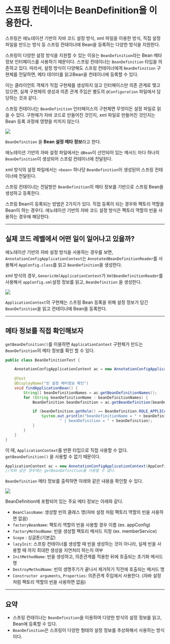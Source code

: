 # 스프링 컨테이너는 BeanDefinition을 이용한다.

스프링은 애노테이션 기반의 자바 코드 설정 방식, xml 파일을 이용한 방식, 직접 설정 파일을 만드는 방식 등 스프링 컨테이너에 Bean을 등록하는 다양한 방식을 지원한다.

스프링이 다양한 설정 방식을 지원할 수 있는 이유는 `BeanDefinition`라는 Bean 메타 정보 인터페이스를 사용하기 때문이다. 스프링 컨테이너는 `BeanDefinition` 타입을 의존하고 있다. 따라서, 설정 방식이 다양해도 스프링 컨테이너에게 `BeanDefinition` 구현체를 전달하면, 메타 데이터를 읽고Bean을 컨테이너에 등록할 수 있다.

이는 클라이언트 객체가 직접 구현체를 생성하지 않고 인터페이스만 의존 관계로 맺고 있으면, 실제 구현체의 생성과 의존 관계 주입은 별도의 `@Configuration` 파일에서 담당하는 것과 같다.

스프링 컨테이너는 `BeanDefinition` 인터페이스의 구현체면 무엇이든 설정 파일로 읽을 수 있다. 구현체가 자바 코드로 만들어진 것인지, xml 파일로 만들어진 것인지는 Bean 등록 과정에 영향을 미치지 않는다.

![](https://images.velog.io/images/woply/post/52b80ed6-866e-4aad-bdb9-68336c5a4def/image.png)

`BeanDefinition` 을 **Bean 설정 메타 정보**라고 한다. 

애노테이션 기반의 자바 설정 파일에서는 `@Bean`이 선언되어 있는 메서드 마다 하나의 `BeanDefinition`이 생성되어 스프링 컨테이너에 전달된다. 

xml 방식의 설정 파일에서는 `<bean>` 하나당 `BeanDefinition`이 생성된어 스프링 컨테이너에 전달된다. 

스프링 컨테이너는 전달받은 `BeanDefinition`의 메타 정보를 기반으로 스프링 Bean을 생성하고 등록한다.

스프링 Bean이 등록되는 방법은 2가지가 있다. 직접 등록이 되는 경우와 팩토리 역할을 Bean이 하는 경우다. 애노테이션 기반의 자바 코드 설정 방식은 팩토리 역할의 빈을 사용하는 경우에 해당한다.

---

## 실제 코드 레벨에서 어떤 일이 일어나고 있을까?

애노테이션 기반의 자바 설정 방식을 사용하는 경우를 보면, `AnnotationConfigApplicationContext`는 `AnnotatedBeanDefinitionReader`를 사용해서 `AppConfig.class`를 읽고 `BeanDefinition`을 생성한다.

xml 방식의 경우, `GenericXmlApplicationContext`가 `XmlBeanDefinitionReader`를 사용해서 `appConfig.xml`설정 정보를 읽고, `BeanDefinition` 을 생성한다. 


  ![](https://images.velog.io/images/woply/post/99cf4c02-fb51-4291-bd3a-56e8f95d4c61/image.png)

`ApplicationContext`의 구현체는 스프링 Bean 등록을 위해 설정 정보가 담긴 `BeanDefinition`을 읽고 컨테이너에 Bean을 등록한다.

---

## 메타 정보를 직접 확인해보자

`getBeanDefinition()`를 이용하면 `ApplicationContext` 구현체가 만드는 `BeanDefinition`의 메타 정보를 확인 할 수 있다.

```java
public class BeanDefinitionTest {

    AnnotationConfigApplicationContext ac = new AnnotationConfigApplicationContext(AppConfig.class);
    
    @Test
    @DisplayName("빈 설정 메타정보 확인")
    void findApplicationBean() {
        String[] beanDefinitionNames = ac.getBeanDefinitionNames();
        for (String beanDefinitionName : beanDefinitionNames) {
            BeanDefinition beanDefinition = ac.getBeanDefinition(beanDefinitionName);

            if (beanDefinition.getRole() == BeanDefinition.ROLE_APPLICATION) {
                System.out.println("beanDefinitionName = " + beanDefinitionName +
                        " | beanDefinition = " + beanDefinition);
            }
        }
    }
}
```

이 때, `ApplicationContext`를 반환 타입으로 직접 사용할 수 없다. `getBeanDefinition()` 을 사용할 수 없기 때문이다.

```java
ApplicationContext ac = new AnnotationConfigApplicationContext(AppConfig.class); 
//위와 같은 경우에는 getBeanDefinition를 사용할 수 없다.
```


`BeanDefinition` 메타 정보를 출력하면 아래와 같은 내용을 확인할 수 있다.


![](https://images.velog.io/images/woply/post/b9e5ba32-0d50-41f5-b9fc-6b2c566c6a72/image.png)


BeanDefinition에 포함되어 있는 주요 메타 정보는 아래와 같다.

- `BeanClassName`: 생성할 빈의 클래스 명(자바 설정 처럼 팩토리 역할의 빈을 사용하면 없음) 
- `factoryBeanName`: 팩토리 역할의 빈을 사용할 경우 이름 (ex. appConfig)
- `factoryMethodName`: 빈을 생성할 팩토리 메서드 지정 (ex. memberService)
- `Scope` : 싱글톤(기본값) 
- `lazyInit`: 스프링 컨테이너를 생성할 때 빈을 생성하는 것이 아니라, 실제 빈을 사용할 때 까지 최대한 생성을 지연처리 하는지 여부 
- `InitMethodName`: 빈을 생성하고, 의존관계를 적용한 뒤에 호출되는 초기화 메서드 명 
- `DestroyMethodName`: 빈의 생명주기가 끝나서 제거하기 직전에 호출되는 메서드 명 
- `Constructor arguments`, `Properties`: 의존관계 주입에서 사용한다. (자바 설정 처럼 팩토리 역할의 빈을 사용하면 없음) 

---

## 요약
- 스프링 컨테이너는 `BeanDefinition`을 이용하여 다양한 방식의 설정 정보를 읽고, Bean에 등록할 수 있다.
- `BeanDefinition`은 스프링이 다양한 형태의 설정 정보를 추상화해서 사용하는 방식이다.
